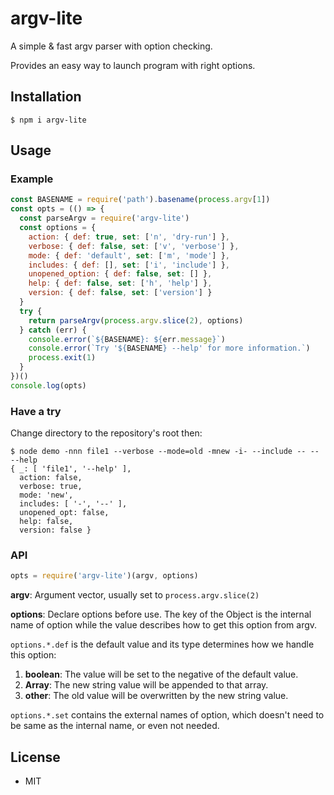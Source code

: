 # argv-lite

A simple & fast argv parser with option checking.

Provides an easy way to launch program with right options.

## Installation

```shell
$ npm i argv-lite
```

## Usage

### Example

```javascript
const BASENAME = require('path').basename(process.argv[1])
const opts = (() => {
  const parseArgv = require('argv-lite')
  const options = {
    action: { def: true, set: ['n', 'dry-run'] },
    verbose: { def: false, set: ['v', 'verbose'] },
    mode: { def: 'default', set: ['m', 'mode'] },
    includes: { def: [], set: ['i', 'include'] },
    unopened_option: { def: false, set: [] },
    help: { def: false, set: ['h', 'help'] },
    version: { def: false, set: ['version'] }
  }
  try {
    return parseArgv(process.argv.slice(2), options)
  } catch (err) {
    console.error(`${BASENAME}: ${err.message}`)
    console.error(`Try '${BASENAME} --help' for more information.`)
    process.exit(1)
  }
})()
console.log(opts)
```
### Have a try

Change directory to the repository's root then:


```shell
$ node demo -nnn file1 --verbose --mode=old -mnew -i- --include -- -- --help
{ _: [ 'file1', '--help' ],
  action: false,
  verbose: true,
  mode: 'new',
  includes: [ '-', '--' ],
  unopened_opt: false,
  help: false,
  version: false }
```

### API

```javascript
opts = require('argv-lite')(argv, options)
```

**argv**: Argument vector, usually set to `process.argv.slice(2)`

**options**: Declare options before use. The key of the Object is the internal name of option while the value describes how to get this option from argv.

`options.*.def` is the default value and its type determines how we handle this option:

1. **boolean**: The value will be set to the negative of the default value. 
2. **Array**: The new string value will be appended to that array.
3. **other**: The old value will be overwritten by the new string value.

`options.*.set` contains the external names of option, which doesn't need to be same as the internal name, or even not needed.

## License

- MIT

